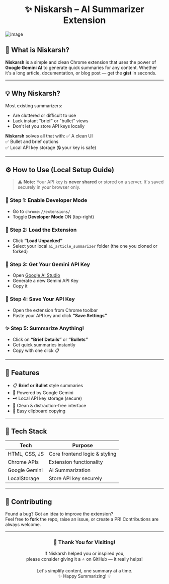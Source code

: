 <h1 align="center">✨ Niskarsh – AI Summarizer Extension</h1>

![image](https://github.com/user-attachments/assets/10126808-eb8a-4ef1-adf9-7775078509e7)


## 🧠 What is Niskarsh?

**Niskarsh** is a simple and clean Chrome extension that uses the power of **Google Gemini AI** to generate quick summaries for any content. Whether it's a long article, documentation, or blog post — get the **gist** in seconds.

---

## 💡 Why Niskarsh?

Most existing summarizers:
-  Are cluttered or difficult to use  
-  Lack instant "brief" or "bullet" views  
-  Don't let you store API keys locally  

**Niskarsh** solves all that with:
✅ A clean UI  
✅ Bullet and brief options  
✅ Local API key storage (🔒 your key is safe)

---

## ⚙️ How to Use (Local Setup Guide)

> ⚠️ **Note:** Your API key is **never shared** or stored on a server. It's saved securely in your browser only.

### 🧩 Step 1: Enable Developer Mode
- Go to `chrome://extensions/`
- Toggle **Developer Mode** ON (top-right)

### 📂 Step 2: Load the Extension
- Click **“Load Unpacked”**
- Select your local `ai_article_summarizer` folder (the one you cloned or forked)

### 🔑 Step 3: Get Your Gemini API Key
- Open [Google AI Studio](https://aistudio.google.com/app/apikey)
- Generate a new Gemini API Key
- Copy it

### 💾 Step 4: Save Your API Key
- Open the extension from Chrome toolbar
- Paste your API key and click **“Save Settings”**

### ✨ Step 5: Summarize Anything!
- Click on **“Brief Details”** or **“Bullets”**
- Get quick summaries instantly  
- Copy with one click 📋

---

## 🚀 Features

- 📋 **Brief or Bullet** style summaries
- 🧠 Powered by Google Gemini
- 🗝 Local API key storage (secure)
- 🎨 Clean & distraction-free interface
- 📎 Easy clipboard copying

---

## 🧩 Tech Stack

| Tech          | Purpose                        |
|---------------|--------------------------------|
| HTML, CSS, JS | Core frontend logic & styling  |
| Chrome APIs   | Extension functionality        |
| Google Gemini | AI Summarization               |
| LocalStorage  | Store API key securely         |

---

## 🤝 Contributing

Found a bug? Got an idea to improve the extension?  
Feel free to **fork** the repo, raise an issue, or create a PR! Contributions are always welcome.

---

<h3 align="center">🌟 Thank You for Visiting!</h3>

<p align="center">
  If Niskarsh helped you or inspired you,<br />
  please consider giving it a ⭐ on GitHub — it really helps!
</p>

<p align="center">
  Let's simplify content, one summary at a time. <br />
  ✨ Happy Summarizing! 💡
</p>
